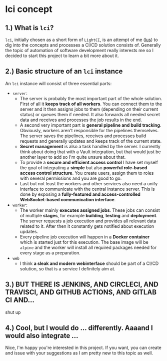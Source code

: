# lci concept

## 1.) What is `lci`?
`lci`, initially chosen as a short form of `LightCI`, is an attempt of me ([lus](https://github.com/lus)) to dig into the concepts and processes a CI/CD solution consists of. Generally the topic of automation of software development really interests me so I decided to start this project to learn a bit more about it.

## 2.) Basic structure of an `lci` instance
An `lci` instance will consist of three essential parts:
- `server`:
    - The server is probably the most important part of the whole solution. First of all it **keeps track of all workers**. You can connect them to the server and it then assigns jobs to them (depending on their current status) or queues them if needed. It also forwards all needed secret data and receives and processes the job results in the end.
    - A second very important part is **general pipeline and build tracking**. Obviously, workers aren't responsible for the pipelines themselves. The server saves the pipelines, receives and processes build requests and generally updates and keeps track of the current state.
    - **Secret management** is also a task handled by the server. I currently think about doing that with a Vault integration, but that would just be another layer to add so I'm quite unsure about that.
    - To provide a **secure and efficient access control** I have set myself the goal of integrating a **simple** but also **powerful role-based access control structure**. You create users, assign them to roles with several permissions and you are good to go.
    - Last but not least the workers and other services also need a unify interface to communicate with the central instance server. This is done by exposing a **fully-featured and access-controlled WebSocket-based communication interface**.
- `worker`:
    - The worker mainly **executes assigned jobs**. These jobs can consist of multiple **stages**, for example **building**, **testing** and **deployment**. The server requests a job execution and provides all relevant data related to it. After then it constantly gets notified about execution updates.
    - Every pipeline job execution will happen in a **Docker container** which is started just for this execution. The base image will be `alpine` and the worker will install all required packages needed for every stage as a preparation.
- `web`
    - I think **a sleak and modern webinterface** should be part of a CI/CD solution, so that is a service I definitely aim at.

## 3.) BUT THERE IS JENKINS, AND CIRCLECI, AND TRAVISCI, AND GITHUB ACTIONS, AND GITLAB CI AND...
shut up

## 4.) Cool, but I would do ... differently. Aaaand I would also integrate ...
Nice, I'm happy you're interested in this project. If you want, you can create and issue with your suggestions as I am pretty new to this topic as well.